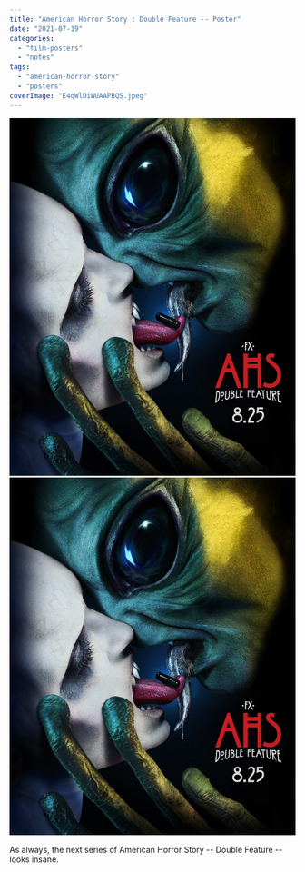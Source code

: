 ```yaml
---
title: "American Horror Story : Double Feature -- Poster"
date: "2021-07-19"
categories: 
  - "film-posters"
  - "notes"
tags: 
  - "american-horror-story"
  - "posters"
coverImage: "E4qWlDiWUAAPBQS.jpeg"
---
```


[![](images/E4qWlDiWUAAPBQS.jpeg)](images/E4qWlDiWUAAPBQS.jpeg)
[![](images/E4qWlDiWUAAPBQS.jpeg)](images/E4qWlDiWUAAPBQS.jpeg)

As always, the next series of American Horror Story -- Double Feature -- looks insane.
